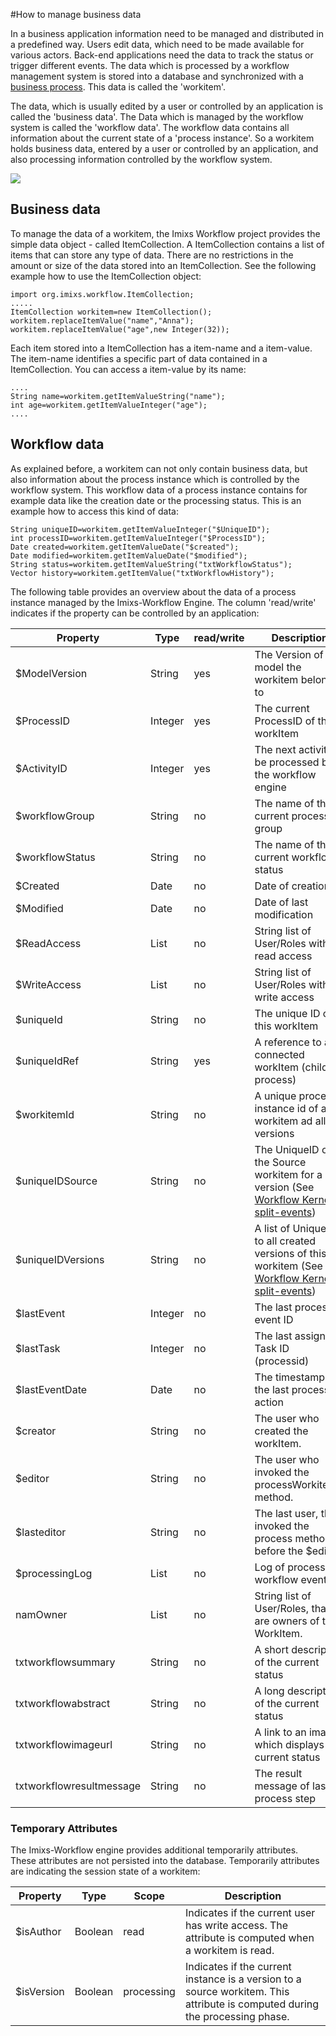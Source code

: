 
#How to manage business data

In a business application information need to be managed and distributed in a predefined way. Users edit data, which need to be made available for various actors. Back-end applications need the data to track the status or trigger different events. The data which is  processed by a workflow management system is stored into a database and synchronized with a [business process](./businessprocess.html). 
This data is called the 'workitem'. 
 
The data, which is usually edited by a user or controlled by an application is called the 'business data'. The Data which is managed by the workflow system is called the 'workflow data'. The workflow data contains all information about the current state of a 'process instance'.
So a workitem holds business data, entered by a user or controlled by an application, and also processing information controlled by the workflow system.
 
<img src="../images/imixs-workitem.png"/>
 
## Business data
 
To manage the data of a workitem, the Imixs Workflow project provides the simple data object - called ItemCollection. A ItemCollection contains a list of items that can store any type of data. There are no restrictions in the amount or size of the data stored into an ItemCollection. See the following example how to use the ItemCollection object:
 
    import org.imixs.workflow.ItemCollection;
    .....
    ItemCollection workitem=new ItemCollection();
    workitem.replaceItemValue("name","Anna");
    workitem.replaceItemValue("age",new Integer(32));
 
Each item stored into a ItemCollection has a item-name and a item-value. The item-name identifies a specific part of data contained in a ItemCollection. You can access a item-value by its name:
  
    ....
    String name=workitem.getItemValueString("name");
    int age=workitem.getItemValueInteger("age");
    ....
  
 
## Workflow data

As explained before, a workitem can not only contain business data, but also information about the process instance which is controlled by the workflow system. This workflow data of a process instance contains for example data like the creation date or the processing status. This is an example how to access this kind of data:
 
   
    String uniqueID=workitem.getItemValueInteger("$UniqueID");
    int processID=workitem.getItemValueInteger("$ProcessID");
    Date created=workitem.getItemValueDate("$created");
    Date modified=workitem.getItemValueDate("$modified");
    String status=workitem.getItemValueString("txtWorkflowStatus");
    Vector history=workitem.getItemValue("txtWorkflowHistory");
  
The following table provides an overview about the data of a process instance managed by the Imixs-Workflow Engine. The column 'read/write' indicates if the property can be controlled by an application:
 
 
| Property        | Type   |read/write  | Description												 	|
|-----------------|--------|------------|---------------------------------------------------------------|
|$ModelVersion    |String  |yes   		| The Version of the model the workitem belongs to  			|
|$ProcessID       |Integer |yes   		| The current ProcessID of the workItem         				|
|$ActivityID      |Integer |yes   		| The next activity to be processed by the workflow engine  	|
|$workflowGroup   |String  |no    		| The name of the current process group   						|
|$workflowStatus  |String  |no   		| The name of the current workflow status      					|
|$Created         |Date    |no    		| Date of creation                              				|
|$Modified        |Date    |no    		| Date of last modification                     				|
|$ReadAccess      |List    |no    		| String list of User/Roles with read access    				|
|$WriteAccess     |List    |no    		| String list of User/Roles with write access   				|
|$uniqueId        |String  |no    		| The unique ID of this workItem                				|
|$uniqueIdRef     |String  |yes   		| A reference to a connected workItem (child process) 			|
|$workitemId      |String  |no    		| A unique process instance id of a workitem ad all its versions|
|$uniqueIDSource  |String  |no    		| The UniqueID of the Source workitem for a version (See [Workflow Kernel split-events](../core/workflowkernel.html))     |
|$uniqueIDVersions|String  |no    		| A list of UniqueIDs to all created versions of this workitem  (See [Workflow Kernel split-events](../core/workflowkernel.html))|
|$lastEvent       |Integer |no    		| The last processed event ID           						|
|$lastTask        |Integer |no    		| The last assigned Task ID (processid)          				|
|$lastEventDate   |Date    |no     		| The timestamp of the last processing action    				|
|$creator         |String  |no    		| The user who created the workItem.             				|
|$editor          |String  |no    		| The user who invoked the processWorkitem() method.       		|
|$lasteditor      |String  |no    		| The last user, that invoked the process method before the $editor |
|$processingLog   |List    |no    	    | Log of processed workflow events    						|
|namOwner         |List    |no    		| String list of User/Roles, that are owners of that WorkItem. 	|
|txtworkflowsummary |String|no 			| A short description of the current status      				|
|txtworkflowabstract|String|no 			| A long description of the current status       				|
|txtworkflowimageurl|String|no 			| A link to an image which displays the current status 			|
|txtworkflowresultmessage  |String |no  | The result message of last process step 						|
 

### Temporary Attributes 
 
The Imixs-Workflow engine provides additional temporarily attributes. These attributes are not persisted into the database.
Temporarily attributes are indicating the session state of a workitem:
 
 
| Property 		| Type   |Scope      | Description                               						|
|---------------|--------|-----------|------------------------------------------------------------------|
|$isAuthor      |Boolean |read       | Indicates if the current user has write access. The attribute is computed when a workitem is read.	|
|$isVersion     |Boolean |processing | Indicates if the current instance is a version to a source workitem. This attribute is computed during the processing phase.  |



